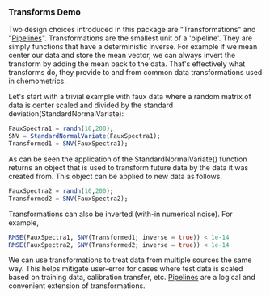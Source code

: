### Transforms Demo
Two design choices introduced in this package are "Transformations" and "[Pipelines](https://github.com/caseykneale/ChemometricsTools/wiki/Pipelines)". Transformations are the smallest unit of a 'pipeline'. They are simply functions that have a deterministic inverse. For example if we mean center our data and store the mean vector, we can always invert the transform by adding the mean back to the data. That's effectively what transforms do, they provide to and from common data transformations used in chemometrics.

Let's start with a trivial example with faux data where a random matrix of data is center scaled and divided by the standard deviation(StandardNormalVariate):
```julia
FauxSpectra1 = randn(10,200);
SNV = StandardNormalVariate(FauxSpectra1);
Transformed1 = SNV(FauxSpectra1);
```
As can be seen the application of the StandardNormalVariate() function returns an object that is used to transform future data by the data it was created from. This object can be applied to new data as follows,
```julia
FauxSpectra2 = randn(10,200);
Transformed2 = SNV(FauxSpectra2);
```
Transformations can also be inverted (with-in numerical noise). For example,
```julia
RMSE(FauxSpectra1, SNV(Transformed1; inverse = true)) < 1e-14
RMSE(FauxSpectra2, SNV(Transformed2; inverse = true)) < 1e-14
```

We can use transformations to treat data from multiple sources the same way. This helps mitigate user-error for cases where test data is scaled based on training data, calibration transfer, etc. [Pipelines](https://github.com/caseykneale/ChemometricsTools/wiki/Pipelines) are a logical and convenient extension of transformations.
